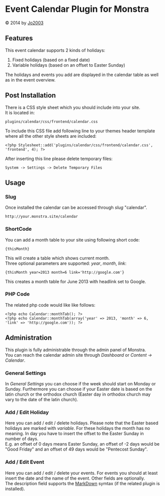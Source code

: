 # Event Calendar Plugin for Monstra
&copy; 2014 by [Jo2003](http://www.coujo.de)

## Features
This event calendar supports 2 kinds of holidays:

1. Fixed holidays (based on a fixed date)
2. Variable holidays (based on an offset to Easter Sunday)

The holidays and events you add are displayed in the calendar table as well as in the
event overview.

## Post Installation
There is a CSS style sheet which you should include into your site.  
It is located in:  

    plugins/calendar/css/frontend/calendar.css

To include this CSS file add following line to your themes header template where all
the other style sheets are included:

    <?php Stylesheet::add('plugins/calendar/css/frontend/calendar.css', 'frontend', 4); ?>

After inserting this line please delete temporary files:  
    
    System -> Settings -> Delete Temporary Files

## Usage  
### Slug
Once installed the calendar can be accessed through *slug* "calendar".  

    http://your.monstra.site/calendar

### ShortCode
You can add a month table to your site using following short code:  

    {thisMonth}

This will create a table which shows current month.  
Three optional parameters are supported: *year*, *month*, *link*:

    {thisMonth year=2013 month=6 link='http://google.com'}

This creates a month table for June 2013 with headlink set to Google.

### PHP Code
The related php code would like like follows:

    <?php echo Calendar::monthTab(); ?>
    <?php echo Calendar::monthTab(array('year' => 2013, 'month' => 6, 'link' => 'http://google.com')); ?>

## Administration  
This plugin is fully administrable through the admin panel of Monstra.  
You can reach the calendar admin site through *Dashboard* or *Content -> Calendar*.

### General Settings
In *General Settings* you can choose if the week should start on Monday or Sunday. 
Furthermore you can choose if your Easter date is based on the latin church or the
orthodox church (Easter day in orthodox church may vary to the date of the latin church).

### Add / Edit Holiday
Here you can add / edit / delete holidays. Please note that the Easter based holidays 
are marked with *variable*. For these holidays the month has no meaning. In day
you have to insert the offset to the Easter Sunday in number of days.  
E.g. an offset of 0 days means Easter Sunday, an offset of -2 days would be 
"Good Friday" and an offset of 49 days would be "Pentecost Sunday".  

### Add / Edit Event
Here you can add / edit / delete your events. For events you should at least insert 
the date and the name of the event. Other fields are optionally.  
The description field supports the [MarkDown](http://daringfireball.net/projects/markdown/syntax) 
symtax (if the related plugin is installed).




